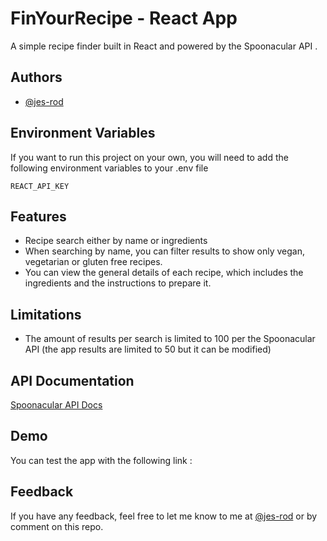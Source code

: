 
# FinYourRecipe - React App 

A simple recipe finder built in React and powered by the Spoonacular API .




## Authors

- [@jes-rod](https://github.com/jes-rod)


## Environment Variables

If you want to run this project on your own, you will need to add the following environment variables to your .env file

`REACT_API_KEY`




## Features

- Recipe search either by name or ingredients
- When searching by name, you can filter results to show only vegan, vegetarian or gluten free recipes.
- You can view the general details of each recipe, which includes the ingredients and the instructions to prepare it.



## Limitations

- The amount of results per search is limited to 100 per the Spoonacular API (the app results are limited to 50 but it can be modified)

## API Documentation

[Spoonacular API Docs](https://spoonacular.com/food-api/docs)


## Demo

You can test the app with the following link :


## Feedback

If you have any feedback, feel free to let me know to me at [@jes-rod](https://github.com/jes-rod) or by comment on this repo.

